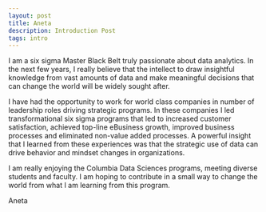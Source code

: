 ```yaml
---
layout: post
title: Aneta
description: Introduction Post
tags: intro
---
```



I am a six sigma Master Black Belt truly passionate about data analytics. In the next few years, I really believe that the intellect to draw insightful knowledge from vast amounts of data and make meaningful decisions that can change the world will be widely sought after.

I have had the opportunity to work for world class companies in number of leadership roles driving strategic programs. In these companies I led transformational six sigma programs that led to increased customer satisfaction, achieved top-line eBusiness growth, improved business processes and eliminated non-value added processes. A powerful insight that I learned from these experiences was that the strategic use of data can drive behavior and mindset changes in organizations. 

I am really enjoying the Columbia Data Sciences programs, meeting diverse students and faculty. I am hoping to contribute in a small way to change the world from what I am learning from this program.

Aneta 

